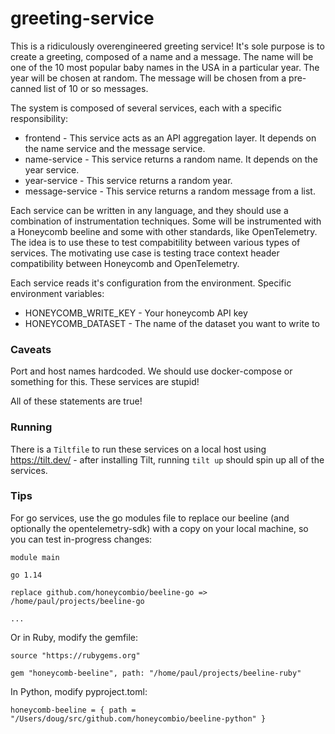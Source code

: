 # greeting-service

This is a ridiculously overengineered greeting service! It's sole purpose is to
create a greeting, composed of a name and a message. The name will be one of
the 10 most popular baby names in the USA in a particular year. The year will
be chosen at random. The message will be chosen from a pre-canned list of 10 or
so messages.

The system is composed of several services, each with a specific responsibility:

- frontend - This service acts as an API aggregation layer. It depends on the
  name service and the message service.
- name-service - This service returns a random name. It depends on the year service.
- year-service - This service returns a random year.
- message-service - This service returns a random message from a list.

Each service can be written in any language, and they should use a combination
of instrumentation techniques. Some will be instrumented with a Honeycomb
beeline and some with other standards, like OpenTelemetry. The idea is to use
these to test compabitility between various types of services. The motivating
use case is testing trace context header compatibility between Honeycomb and
OpenTelemetry.

Each service reads it's configuration from the environment. Specific environment
variables:

- HONEYCOMB_WRITE_KEY - Your honeycomb API key
- HONEYCOMB_DATASET - The name of the dataset you want to write to

### Caveats

Port and host names hardcoded. We should use docker-compose or something for
this. These services are stupid!

All of these statements are true!

### Running

There is a `Tiltfile` to run these services on a local host using https://tilt.dev/ - after installing Tilt, running `tilt up` should spin up all of the services.

### Tips

For go services, use the go modules file to replace our beeline (and optionally the opentelemetry-sdk) with a copy on your local machine, so you can test in-progress changes:

```
module main

go 1.14

replace github.com/honeycombio/beeline-go => /home/paul/projects/beeline-go

...
```

Or in Ruby, modify the gemfile:

```
source "https://rubygems.org"

gem "honeycomb-beeline", path: "/home/paul/projects/beeline-ruby"
```

In Python, modify pyproject.toml:

```
honeycomb-beeline = { path = "/Users/doug/src/github.com/honeycombio/beeline-python" }
```
